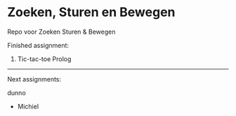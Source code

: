 Zoeken, Sturen en Bewegen 
=========================
Repo voor Zoeken Sturen &amp; Bewegen 

Finished assignment:

1. Tic-tac-toe Prolog

---

Next assignments:

dunno 


- Michiel
